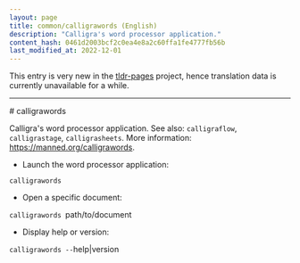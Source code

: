 ```yaml
---
layout: page
title: common/calligrawords (English)
description: "Calligra's word processor application."
content_hash: 0461d2003bcf2c0ea4e8a2c60ffa1fe4777fb56b
last_modified_at: 2022-12-01
---
```


This entry is very new in the [tldr-pages](https://github.com/tldr-pages/tldr) project, hence translation data is currently unavailable for a while.

<hr># calligrawords

Calligra's word processor application.
See also: `calligraflow`, `calligrastage`, `calligrasheets`.
More information: <https://manned.org/calligrawords>.

- Launch the word processor application:

`calligrawords`

- Open a specific document:

`calligrawords `<span class="tldr-var badge badge-pill bg-dark-lm bg-white-dm text-white-lm text-dark-dm font-weight-bold">path/to/document</span>

- Display help or version:

`calligrawords --`<span class="tldr-var badge badge-pill bg-dark-lm bg-white-dm text-white-lm text-dark-dm font-weight-bold">help|version</span>
